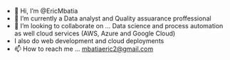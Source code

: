 - 👋 Hi, I’m @EricMbatia
- 🌱 I’m currently a Data analyst and Quality assuarance proffessional
- 💞️ I’m looking to collaborate on ... Data science and process automation as well cloud services (AWS, Azure and Google Cloud)
- I also do web development and cloud deployments 
- 📫 How to reach me ... mbatiaeric2@gmail.com
